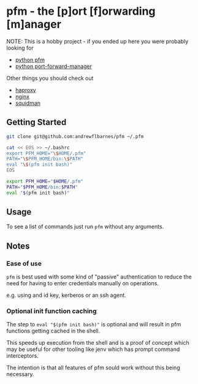 # pfm - the \[p]ort \[f]orwarding \[m\]anager

NOTE: This is a  hobby project - if you ended up here you were probably looking for
- [python pfm](https://pypi.org/project/pfm/)
- [python port-forward-manager](https://pypi.org/project/port-forward-manager/)

Other things you should check out
- [haproxy](https://www.haproxy.org/)
- [nginx](https://www.nginx.com/)
- [squidman](http://squidman.net/squidman/)

## Getting Started

```sh
git clone git@github.com:andrewflbarnes/pfm ~/.pfm

cat << EOS >> ~/.bashrc
export PFM_HOME="\$HOME/.pfm"
PATH="\$PFM_HOME/bin:\$PATH"
eval "\$(pfm init bash)"
EOS

export PFM_HOME="$HOME/.pfm"
PATH="$PFM_HOME/bin:$PATH"
eval "$(pfm init bash)"
```

## Usage

To see a list of commands just run `pfm` without any arguments.

## Notes

### Ease of use

`pfm` is best used with some kind of "passive" authentication to reduce the need for having to enter credentials
manually on operations.

e.g. using and id key, kerberos or an ssh agent.

### Optional init function caching

The step to `eval "$(pfm init bash)"` is optional and will result in pfm functions getting cached in the shell.

This speeds up execution from the shell and is a proof of concept which may be useful for other
tooling like jenv which has prompt command interceptors.

The intention is that all features of pfm sould work without this being necessary.
